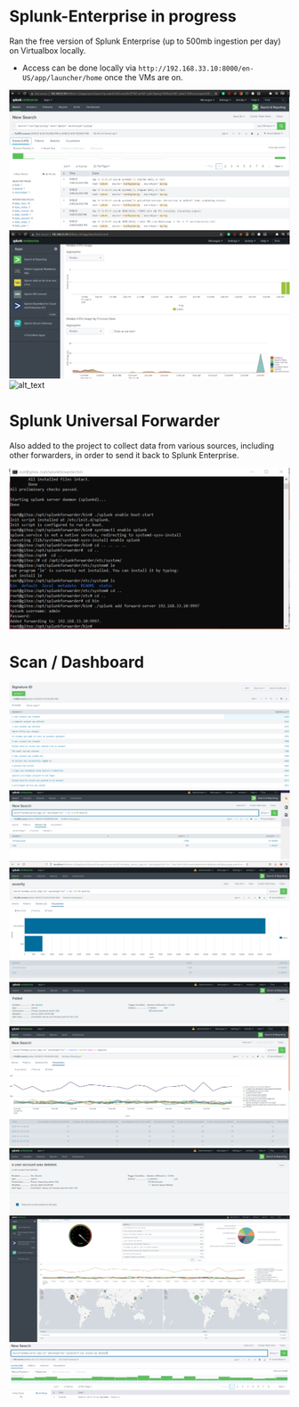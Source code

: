 # Splunk-Enterprise in progress

Ran the free version of Splunk Enterprise (up to 500mb ingestion per day) on Virtualbox locally.

- Access can be done locally via `http://192.168.33.10:8000/en-US/app/launcher/home` once the VMs are on.

![alt_text](https://github.com/wevertonribeiroferreira/Splunk-Enterprise/blob/main/Images/Spunk.PNG)
![alt_text](https://github.com/wevertonribeiroferreira/Splunk-Enterprise/blob/main/Images/splunk2.PNG)
![alt_text](https://github.com/wevertonribeiroferreira/Splunk-Enterprise/blob/main/Images/spunk3.PNG)







# Splunk Universal Forwarder
Also added to the project to collect data from various sources, including other forwarders, in order to send it back to Splunk Enterprise.

![alt text](https://github.com/wevertonribeiroferreira/Splunk-Enterprise/blob/main/Images/forwarding.PNG)


# Scan / Dashboard
![alt text](https://github.com/wevertonribeiroferreira/Splunk-Enterprise/blob/main/images/Capture.PNG)
![alt text](https://github.com/wevertonribeiroferreira/Splunk-Enterprise/blob/main/images/Capture2.PNG)
![alt text](https://github.com/wevertonribeiroferreira/Splunk-Enterprise/blob/main/images/Capture3.PNG)
![alt text](https://github.com/wevertonribeiroferreira/Splunk-Enterprise/blob/main/images/Capture4.PNG)
![alt text](https://github.com/wevertonribeiroferreira/Splunk-Enterprise/blob/main/images/Capture5.PNG)
![alt text](https://github.com/wevertonribeiroferreira/Splunk-Enterprise/blob/main/images/Capture6.PNG)
![alt text](https://github.com/wevertonribeiroferreira/Splunk-Enterprise/blob/main/images/Dashboard.PNG)
![alt text](https://github.com/wevertonribeiroferreira/Splunk-Enterprise/blob/main/images/note.PNG)
